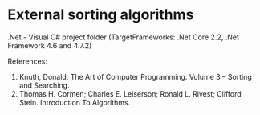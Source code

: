 # External sorting algorithms

.Net - Visual C# project folder (TargetFrameworks: .Net Core 2.2, .Net Framework 4.6 and 4.7.2)

References:
1. Knuth, Donald. The Art of Computer Programming. Volume 3 – Sorting and Searching.
2. Thomas H. Cormen; Charles E. Leiserson; Ronald L. Rivest; Clifford Stein. Introduction To Algorithms.


